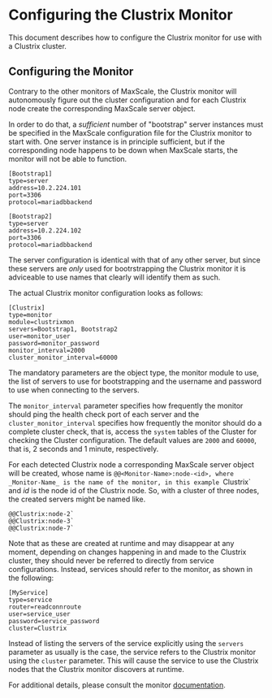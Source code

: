 # Configuring the Clustrix Monitor

This document describes how to configure the Clustrix monitor for use
with a Clustrix cluster.

## Configuring the Monitor

Contrary to the other monitors of MaxScale, the Clustrix monitor will
autonomously figure out the cluster configuration and for each Clustrix
node create the corresponding MaxScale server object.

In order to do that, a _sufficient_ number of "bootstrap" server instances
must be specified in the MaxScale configuration file for the Clustrix
monitor to start with. One server instance is in principle sufficient, but
if the corresponding node happens to be down when MaxScale starts, the
monitor will not be able to function.

```
[Bootstrap1]
type=server
address=10.2.224.101
port=3306
protocol=mariadbbackend

[Bootstrap2]
type=server
address=10.2.224.102
port=3306
protocol=mariadbbackend
```

The server configuration is identical with that of any other server, but since
these servers are _only_ used for bootrstrapping the Clustrix monitor it is
adviceable to use names that clearly will identify them as such.

The actual Clustrix monitor configuration looks as follows:
```
[Clustrix]
type=monitor
module=clustrixmon
servers=Bootstrap1, Bootstrap2
user=monitor_user
password=monitor_password
monitor_interval=2000
cluster_monitor_interval=60000
```

The mandatory parameters are the object type, the monitor module to use, the
list of servers to use for bootstrapping and the username and password to use
when connecting to the servers.

The `monitor_interval` parameter specifies how frequently the monitor should
ping the health check port of each server and the `cluster_monitor_interval`
specifies how frequently the monitor should do a complete cluster check, that
is, access the `system` tables of the Cluster for checking the Cluster
configuration. The default values are `2000` and `60000`, that is, 2 seconds
and 1 minute, respectively.

For each detected Clustrix node a corresponding MaxScale server object will be
created, whose name is `@@<Monitor-Name>:node-<id>, where _Monitor-Name_
is the name of the monitor, in this example `Clustrix` and _id_ is the node id
of the Clustrix node. So, with a cluster of three nodes, the created servers
might be named like.

```
@@Clustrix:node-2`
@@Clustrix:node-3`
@@Clustrix:node-7`
```
Note that as these are created at runtime and may disappear at any moment,
depending on changes happening in and made to the Clustrix cluster, they
should never be referred to directly from service configurations. Instead,
services should refer to the monitor, as shown in the following:
```
[MyService]
type=service
router=readconnroute
user=service_user
password=service_password
cluster=Clustrix
```
Instead of listing the servers of the service explicitly using the `servers`
parameter as usually is the case, the service refers to the Clustrix monitor
using the `cluster` parameter. This will cause the service to use the Clustrix
nodes that the Clustrix monitor discovers at runtime.

For additional details, please consult the monitor
[documentation](../Monitors/Clustrix-Monitor.md).